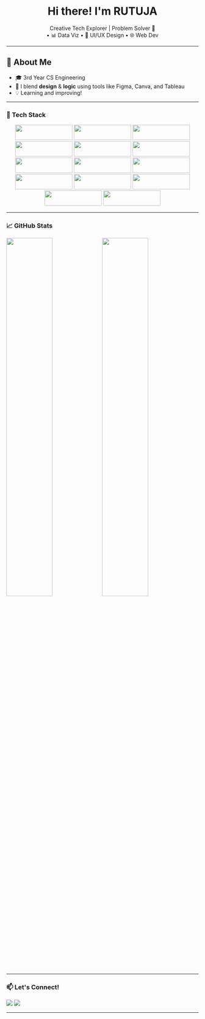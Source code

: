 <h1 align="center">Hi there! I'm RUTUJA</h1>

<p align="center">
Creative Tech Explorer | Problem Solver 🧠 <br>
 • 📊 Data Viz • 🎨 UI/UX Design • 🌐 Web Dev
</p>

---

## 🚀 About Me
- 🎓 3rd Year CS Engineering 
- 🎨 I blend **design** & **logic** using tools like Figma, Canva, and Tableau
- 💡 Learning and improving!

---

### 💼 Tech Stack

<p align="center">
  <img src="https://img.shields.io/badge/JavaScript-000?style=for-the-badge&logo=javascript" width="150" height="40"/>
  <img src="https://img.shields.io/badge/Python-000?style=for-the-badge&logo=python" width="150" height="40"/>
  <img src="https://img.shields.io/badge/Java-000?style=for-the-badge&logo=java" width="150" height="40"/>
  <img src="https://img.shields.io/badge/C-000?style=for-the-badge&logo=c" width="150" height="40"/>
  <img src="https://img.shields.io/badge/C++-000?style=for-the-badge&logo=c%2B%2B" width="150" height="40"/>
  <img src="https://img.shields.io/badge/HTML5-000?style=for-the-badge&logo=html5" width="150" height="40"/>
  <img src="https://img.shields.io/badge/CSS3-000?style=for-the-badge&logo=css3" width="150" height="40"/>
  <img src="https://img.shields.io/badge/MySQL-000?style=for-the-badge&logo=mysql" width="150" height="40"/>
  <img src="https://img.shields.io/badge/Tableau-000?style=for-the-badge&logo=tableau" width="150" height="40"/>
  <img src="https://img.shields.io/badge/Figma-000?style=for-the-badge&logo=figma" width="150" height="40"/>
  <img src="https://img.shields.io/badge/Canva-000?style=for-the-badge&logo=canva" width="150" height="40"/>
  <img src="https://img.shields.io/badge/Git-000?style=for-the-badge&logo=git" width="150" height="40"/>
  <img src="https://img.shields.io/badge/GitHub-000?style=for-the-badge&logo=github" width="150" height="40"/>
  <img src="https://img.shields.io/badge/VS%20Code-000?style=for-the-badge&logo=visualstudiocode" width="150" height="40"/>
</p>

---

### 📈 GitHub Stats

<p>
<img src="https://github-readme-stats.vercel.app/api?username=Alohomoraaaaa&theme=radical&show_icons=true" width="49%" />
<img src="https://github-readme-streak-stats-eight.vercel.app?user=Alohomoraaaaa&theme=radical" width="49%" />
</p>

---

### 📫 Let's Connect!
<p>
  <a href="https://www.linkedin.com/in/rutuja-nangare-565123269/"><img src="https://img.shields.io/badge/LinkedIn-0077B5?style=for-the-badge&logo=linkedin&logoColor=white"/></a>
  <a href="rutujaaaaa5@gmail.com"><img src="https://img.shields.io/badge/Gmail-D14836?style=for-the-badge&logo=gmail&logoColor=white"/></a>
</p>

---
